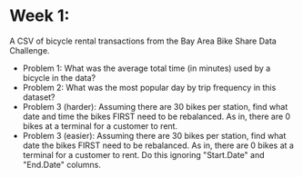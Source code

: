 # Week 1:

A CSV of bicycle rental transactions from the Bay Area Bike Share Data Challenge.

* Problem 1: What was the average total time (in minutes) used by a bicycle in the data?
* Problem 2: What was the most popular day by trip frequency in this dataset?
* Problem 3 (harder): Assuming there are 30 bikes per station, find what date and time the bikes FIRST need to be rebalanced. As in, there are 0 bikes at a terminal for a customer to rent. 
* Problem 3 (easier): Assuming there are 30 bikes per station, find what date the bikes FIRST need to be rebalanced. As in, there are 0 bikes at a terminal for a customer to rent. Do this ignoring "Start.Date" and "End.Date" columns.
